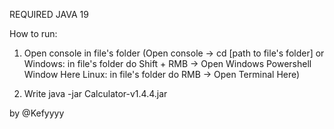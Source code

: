 REQUIRED JAVA 19

How to run:

1) Open console in file's folder (Open console -> cd [path to file's folder] or
	Windows: in file's folder do Shift + RMB -> Open Windows Powershell Window Here
	Linux: in file's folder do RMB -> Open Terminal Here)

2) Write java -jar Calculator-v1.4.4.jar


by @Kefyyyy
